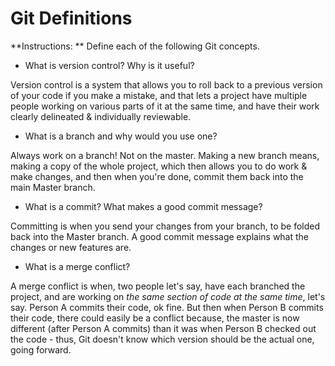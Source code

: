 # Git Definitions

**Instructions: ** Define each of the following Git concepts.

* What is version control?  Why is it useful?

Version control is a system that allows you to roll back to a previous version of your code if you make a mistake, and that lets a project have multiple people working on various parts of it at the same time, and have their work clearly delineated & individually reviewable.

* What is a branch and why would you use one?

Always work on a branch! Not on the master. Making a new branch means, making a copy of the whole project, which then allows you to do work & make changes, and then when you're done, commit them back into the main Master branch.

* What is a commit? What makes a good commit message?

Committing is when you send your changes from your branch, to be folded back into the Master branch. A good commit message explains what the changes or new features are.

* What is a merge conflict?

A merge conflict is when, two people let's say, have each branched the project, and are working on *the same section of code at the same time*, let's say. Person A commits their code, ok fine. But then when Person B commits their code, there could easily be a conflict because, the master is now different (after Person A commits) than it was when Person B checked out the code - thus, Git doesn't know which version should be the actual one, going forward.
